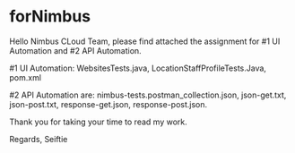 # forNimbus
Hello Nimbus CLoud Team, please find attached the assignment for #1 UI Automation and #2 API Automation.

#1 UI Automation: WebsitesTests.java, LocationStaffProfileTests.Java, pom.xml

#2 API Automation are: nimbus-tests.postman_collection.json, json-get.txt, json-post.txt, response-get.json, response-post.json.

Thank you for taking your time to read my work.

Regards,
Seiftie
